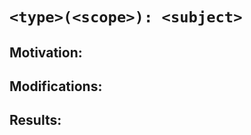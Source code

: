 # `<type>(<scope>): <subject>`

<!--- Provide a type out of [feat, fix, docs, style, refactor, perf, test, chore] -->

## Motivation:

<!--- Why is this change required? What problem does it solve? -->


## Modifications:

<!--- What changed? -->


## Results:

<!--- Describe your changes in detail -->